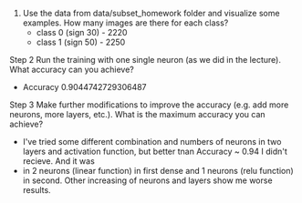 1. Use the data from data/subset_homework folder and visualize some examples. How many images are there for each class?
   - class 0 (sign 30) - 2220
   - class 1 (sign 50) - 2250

Step 2
Run the training with one single neuron (as we did in the lecture). What accuracy can you achieve?
- Accuracy 0.9044742729306487

Step 3
Make further modifications to improve the accuracy (e.g. add more neurons, more layers, etc.). What is the maximum accuracy you can achieve?
- I've tried some different combination and numbers of neurons in two layers and activation function, but better tnan Accuracy ~ 0.94 I didn't recieve. And it was
- in 2 neurons (linear function) in first dense and 1 neurons (relu function) in second. Other increasing of neurons and layers show me worse results.
